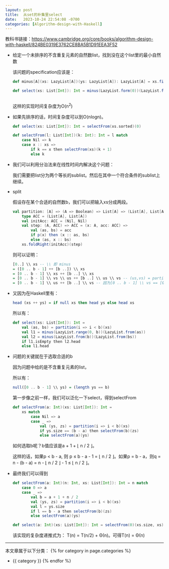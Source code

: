 ```yaml
---
layout: post
title:  从set的补集里select
date:   2023-10-24 22:54:08 -0700
categories: [Algorithm-design-with-Haskell]
---
```


教科书链接：<https://www.cambridge.org/core/books/algorithm-design-with-haskell/824BE0319E3762CE8BA5B1D91EEA3F52>

- 给定一个未排序的不含重复元素的自然数list，找到没在这个list里的最小自然数

    该问题的specification应该是：

    ```scala
    def minus[A](xs: LazyList[A])(ys: LazyList[A]): LazyList[A] = xs.filter(i => !ys.contains(i))

    def select(xs: List[Int]): Int = minus(LazyList.form(0))(LazyList.from(xs)).head
        
    ```

    这样的实现时间复杂度为O(n<sup>2</sup>)

- 如果先排序的话，时间复杂度可以到O(nlogn)。

    ```scala
    def select(xs: List[Int]): Int = selectFrom(xs.sorted)(0)

    def selectFrom(l: List[Int])(k: Int): Int = l match
        case Nil => k
        case x :: xs => 
            if k == x then selectFrom(xs)(k + 1)
            else k

    ```
- 我们可以利用分治法来在线性时间内解决这个问题：

    我们需要把list分为两个等长的sublist。然后在其中一个符合条件的sublist上继续。

- split

    假设存在某个合适的自然数b，我们可以把输入xs分成两段。

    ```scala
    val partition: [A] => (A => Boolean) => List[A] => (List[A], List[A]) = [A] => (p: A => Boolean) => xs => 
        type ACC = (List[A], List[A])
        val initAcc: ACC = (Nil, Nil)
        val step: (A, ACC) => ACC = (x: A, acc: ACC) => 
            val (as, bs) = acc
            if p(x) then (x :: as, bs)
            else (as, x :: bs)
        xs.foldRight(initAcc)(step)
    ```

    则可以证明：
    ```haskell
    [0..] \\ xs -- \\ 即 minus
    = ([0 .. b - 1] ++ [b ..]) \\ xs
    = [0 .. b - 1] \\ xs ++ [b ..] \\ xs
    = [0 .. b - 1] \\ vs \\ us ++ [b ..] \\ us \\ vs -- (us,vs) = partition (< b) xs，并且 as \\ xs = as \\ us \\ vs = as \\ vs \\ us
    = [0 .. b - 1] \\ us ++ [b ..] \\ vs -- 因为[0 .. b - 1] \\ vs == [0 .. b - 1]，[b ..] \\ us = [b ..]
    ```

- 又因为在Haskell里有：

    ```haskell
    head (xs ++ ys) = if null xs then head ys else head xs
    ```

    所以有：

    ```scala
    def select(xs: List[Int]): Int = 
        val (as, bs) = partition(i => i < b)(xs)
        val l1 = minus(LazyList.range(0, b))(LazyList.from(as))
        val l2 = minus(LazyList.from(b))(LazyList.from(bs))
        if l1.isEmpty then l2.head
        else l1.head
    ```

- 问题的关键就在于选取合适的b

    因为问题中给的是不含重复元素的list，

    所以有：

    ```haskell
    null([0 .. b - 1] \\ ys) = (length ys == b)
    ```

    第一步像之前一样，我们可以泛化一下select，得到selectFrom

    ```scala
    def selectFrom(a: Int)(xs: List[Int]): Int = 
        xs match
            case Nil => a
            case _ =>
                val (ys, zs) = partition(i => i < b)(xs)
                if ys.size == (b - a) then selectFrom(b)(zs)
                else selectFrom(a)(ys)
    ```

    如何选取b呢？b值应该是a + 1 + &#x230A; n / 2 &#x230B;。

    这样的话，如果p < b - a, 则 p &le; b - a - 1 = &#x230A; n / 2 &#x230B;。如果p = b - a，则q = n - (b - a) = n - &#x230A; n / 2 &#x230B; - 1 &le; &#x230A; n / 2 &#x230B;。

- 最终我们可以得到

    ```scala
    def selectFrom(a: Int)(n: Int, xs: List[Int]): Int = n match
        case 0 => a
        case _ =>
            val b = a + 1 + n / 2
            val (ys, zs) = partition(i => i < b)(xs)
            val l = ys.size
            if l == b - a then selectFrom(b)(zs)
            else selectFrom(a)(ys)

    def select(a: Int)(xs: List[Int]): Int = selectFrom(0)(xs.size, xs)
    ```

    该实现的复杂度递推式为： T(n) = T(n/2) + &Theta;(n)。可得T(n) = &Theta;(n)




---
本文章属于以下分类：
{% for category in page.categories %}
- {{ category }}
{% endfor %}
